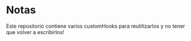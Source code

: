 # Notas

Este repositorio contiene varios customHooks para reutilizarlos y no tener que volver a escribirlos!